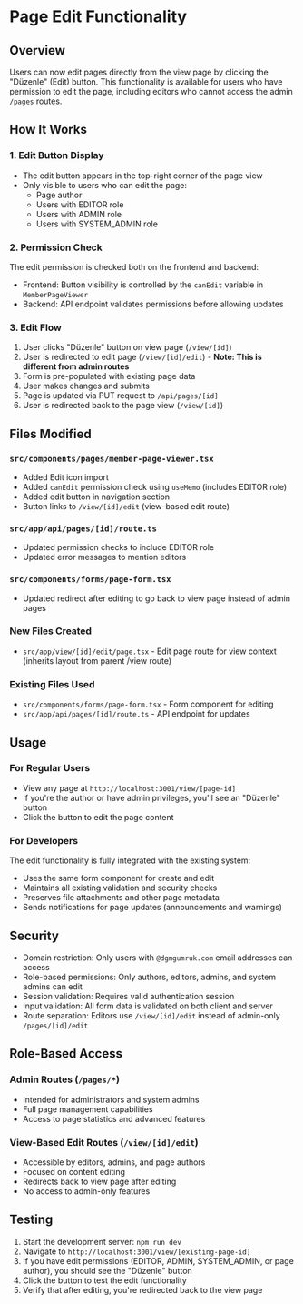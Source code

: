 # Page Edit Functionality

## Overview
Users can now edit pages directly from the view page by clicking the "Düzenle" (Edit) button. This functionality is available for users who have permission to edit the page, including editors who cannot access the admin `/pages` routes.

## How It Works

### 1. Edit Button Display
- The edit button appears in the top-right corner of the page view
- Only visible to users who can edit the page:
  - Page author
  - Users with EDITOR role
  - Users with ADMIN role
  - Users with SYSTEM_ADMIN role

### 2. Permission Check
The edit permission is checked both on the frontend and backend:
- Frontend: Button visibility is controlled by the `canEdit` variable in `MemberPageViewer`
- Backend: API endpoint validates permissions before allowing updates

### 3. Edit Flow
1. User clicks "Düzenle" button on view page (`/view/[id]`)
2. User is redirected to edit page (`/view/[id]/edit`) - **Note: This is different from admin routes**
3. Form is pre-populated with existing page data
4. User makes changes and submits
5. Page is updated via PUT request to `/api/pages/[id]`
6. User is redirected back to the page view (`/view/[id]`)

## Files Modified

### `src/components/pages/member-page-viewer.tsx`
- Added Edit icon import
- Added `canEdit` permission check using `useMemo` (includes EDITOR role)
- Added edit button in navigation section
- Button links to `/view/[id]/edit` (view-based edit route)

### `src/app/api/pages/[id]/route.ts`
- Updated permission checks to include EDITOR role
- Updated error messages to mention editors

### `src/components/forms/page-form.tsx`
- Updated redirect after editing to go back to view page instead of admin pages

### New Files Created
- `src/app/view/[id]/edit/page.tsx` - Edit page route for view context (inherits layout from parent /view route)

### Existing Files Used
- `src/components/forms/page-form.tsx` - Form component for editing
- `src/app/api/pages/[id]/route.ts` - API endpoint for updates

## Usage

### For Regular Users
- View any page at `http://localhost:3001/view/[page-id]`
- If you're the author or have admin privileges, you'll see an "Düzenle" button
- Click the button to edit the page content

### For Developers
The edit functionality is fully integrated with the existing system:
- Uses the same form component for create and edit
- Maintains all existing validation and security checks
- Preserves file attachments and other page metadata
- Sends notifications for page updates (announcements and warnings)

## Security
- Domain restriction: Only users with `@dgmgumruk.com` email addresses can access
- Role-based permissions: Only authors, editors, admins, and system admins can edit
- Session validation: Requires valid authentication session
- Input validation: All form data is validated on both client and server
- Route separation: Editors use `/view/[id]/edit` instead of admin-only `/pages/[id]/edit`

## Role-Based Access

### Admin Routes (`/pages/*`)
- Intended for administrators and system admins
- Full page management capabilities
- Access to page statistics and advanced features

### View-Based Edit Routes (`/view/[id]/edit`)
- Accessible by editors, admins, and page authors
- Focused on content editing
- Redirects back to view page after editing
- No access to admin-only features

## Testing
1. Start the development server: `npm run dev`
2. Navigate to `http://localhost:3001/view/[existing-page-id]`
3. If you have edit permissions (EDITOR, ADMIN, SYSTEM_ADMIN, or page author), you should see the "Düzenle" button
4. Click the button to test the edit functionality
5. Verify that after editing, you're redirected back to the view page